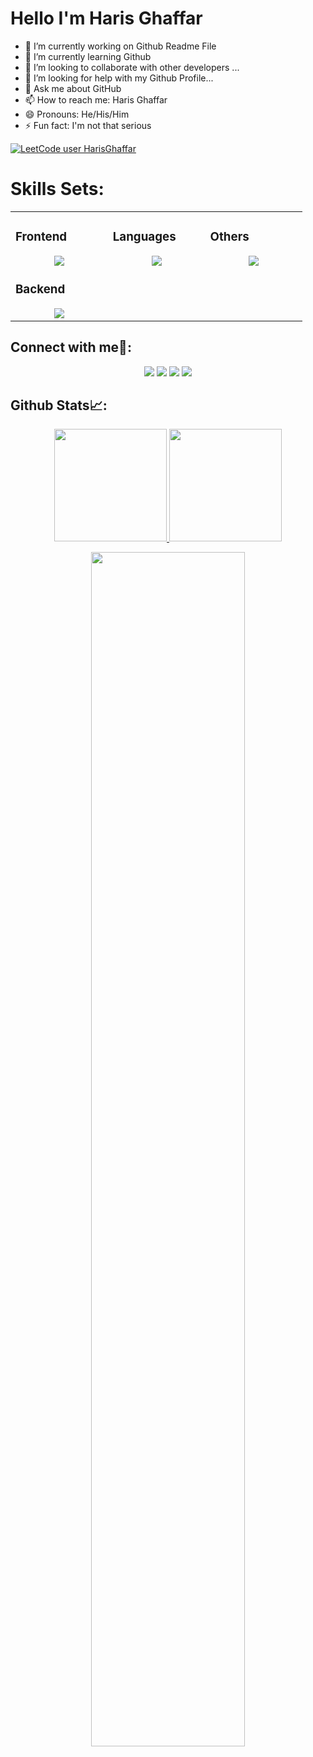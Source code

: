 <h1> Hello I'm Haris Ghaffar</h1>


- 🔭 I’m currently working on Github Readme File
- 🌱 I’m currently learning Github
- 👯 I’m looking to collaborate with other developers ... 
- 🤔 I’m looking for help with my Github Profile...
- 💬 Ask me about GitHub
- 📫 How to reach me: <a mailto="contact.harisg@gmail.com">Haris Ghaffar</a>
- 😄 Pronouns: He/His/Him
- ⚡ Fun fact: I'm not that serious

[![LeetCode user HarisGhaffar](https://img.shields.io/badge/dynamic/json?style=for-the-badge&labelColor=black&color=%23ffa116&label=Solved&query=solved&url=https%3A%2F%2Fleetcode-badge.vercel.app%2Fapi%2Fusers%2FHarisGhaffar&logo=leetcode&logoColor=yellow)](https://leetcode.com/u/HarisGhaffar/)
# Skills Sets:
<table>
  <tr>
  <td valign="top" width="25%">

### Frontend  
<a href="https://github.com/HarisGhaffar">
<div align="center">  
       <img src="https://skillicons.dev/icons?i=html,css,bootstrap,tailwind,js,react&perline=4" /> 
</div>
</a>

### Backend  
<a href="https://github.com/HarisGhaffar">
<div align="center">   
      <img src="https://skillicons.dev/icons?i=php,mysql,nodejs,mongodb&perline=4" /> 
</div>
</a>
</td><td valign="top" width="25%">
  
### Languages
<a href="https://github.com/HarisGhaffar">
<div align="center">
       <img src="https://skillicons.dev/icons?i=js,php,python,&perline=4" /> 
</div>
</a>

</td><td valign="top" width="25%">
  
### Others
<a href="https://github.com/HarisGhaffar">
<div align="center">
       <img src="https://skillicons.dev/icons?i=git,github,npm,figma,vscode,netlify,discord,stackoverflow,vscodeqt&perline=4" /> 
</div>
</a>
</td>
    
<!--     <td > 
      <img src="https://github.com/HarisGhaffar/HarisGhaffar/blob/main/html.png" height="100px" width="100px"/> 
    </td>
    <td > 
      <img src="https://github.com/HarisGhaffar/HarisGhaffar/blob/main/css.png" height="100px" width="100px"/> 
    </td>
    <td > 
      <img src="https://github.com/HarisGhaffar/HarisGhaffar/blob/main/js.png" height="100px" width="100px"/> 
    </td>
    <td > 
      <img src="https://github.com/HarisGhaffar/HarisGhaffar/blob/main/mp.png" height="100px" width="100px"/> 
    </td>
    <td > 
      <img src="https://github.com/HarisGhaffar/HarisGhaffar/blob/main/np.png" height="100px" width="100px"/> 
    </td>
    <td > 
      <img src="https://github.com/HarisGhaffar/HarisGhaffar/blob/main/oc.png" height="100px" width="100px"/> 
    </td>  
    <td > 
      <img src="https://github.com/HarisGhaffar/HarisGhaffar/blob/main/py.png" height="100px" width="100px"/> 
    </td>
    <td > 
      <img src="https://github.com/HarisGhaffar/HarisGhaffar/blob/main/gt.png" height="100px" width="100px"/> 
    </td>
    </tr>
    <tr>
    <td> 
      <img src="https://github.com/HarisGhaffar/HarisGhaffar/blob/main/bs.png" height="100px" width="100px"/> 
    </td>
    <td > 
      <img src="https://github.com/HarisGhaffar/HarisGhaffar/blob/main/tc.png" height="100px" width="100px"/> 
    </td>
    <td > 
      <img src="https://github.com/HarisGhaffar/HarisGhaffar/blob/main/dg.png" height="100px" width="100px"/> 
    </td>
    <td > 
      <img src="https://github.com/HarisGhaffar/HarisGhaffar/blob/main/cv.png" height="100px" width="100px"/> 
    </td> -->
  </tr>
</table>

 ## Connect with me🤝:
<div align="center">
    <a href="https://www.linkedin.com/in/harisghaffar/" target="_blank"><img src="https://img.shields.io/badge/-Haris%20Ghaffar-0077B5?style=flat&logo=Linkedin&logoColor=white"/></a>
    <a target="_blank" href="mailto:arham96100@gmail.com"><img src="https://img.shields.io/badge/-contact.harisg@gmail.com-D14836?style=flat&logo=Gmail&logoColor=white"/></a>
    <a href="https://leetcode.com/u/HarisGhaffar/" target="_blank"><img src="https://img.shields.io/badge/-Haris%20Ghaffar-FFA116?style=flat&logo=LeetCode&logoColor=white"/></a>
    <a href="https://lablab.ai/u/@haris_ghaffar888" target="_blank"><img src="https://img.shields.io/badge/-LabLab Profile-3B5998?style=flat&logo=LabLab&logoColor=white"/></a>
</div>

 ## Github Stats📈:
<p align="center">
    <a href="https://github.com/HarisGhaffar">
<img height="180em" src="https://github-readme-stats-git-masterrstaa-rickstaa.vercel.app/api?username=HarisGhaffar&show_icons=true&theme=algolia&include_all_commits=true&count_private=true&hide_border=true"/>
        <img height="180em" src="https://github-readme-stats-eight-theta.vercel.app/api/top-langs/?username=HarisGhaffar&langs_count=12&layout=compact&langs_count=8&theme=algolia&include_all_commits=true&count_private=true&hide_border=true" />
    </a>
</p>

 <p align="center">
   <a href="https://github.com/HarisGhaffar"> 
     <img width="70%" src="https://github-readme-streak-stats.herokuapp.com/?user=HarisGhaffar&theme=algolia&hide_border=true" /> 
   </a>  
 </p>

<br>

